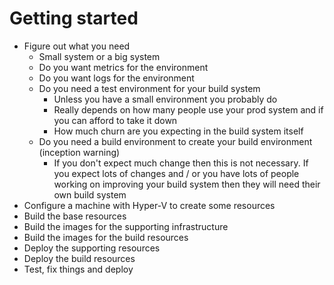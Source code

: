 # Getting started

* Figure out what you need
  * Small system or a big system
  * Do you want metrics for the environment
  * Do you want logs for the environment
  * Do you need a test environment for your build system
    * Unless you have a small environment you probably do
    * Really depends on how many people use your prod system and if you can afford
      to take it down
    * How much churn are you expecting in the build system itself
  * Do you need a build environment to create your build environment (inception warning)
    * If you don't expect much change then this is not necessary. If you expect
      lots of changes and / or you have lots of people working on improving your
      build system then they will need their own build system
* Configure a machine with Hyper-V to create some resources
* Build the base resources
* Build the images for the supporting infrastructure
* Build the images for the build resources
* Deploy the supporting resources
* Deploy the build resources
* Test, fix things and deploy